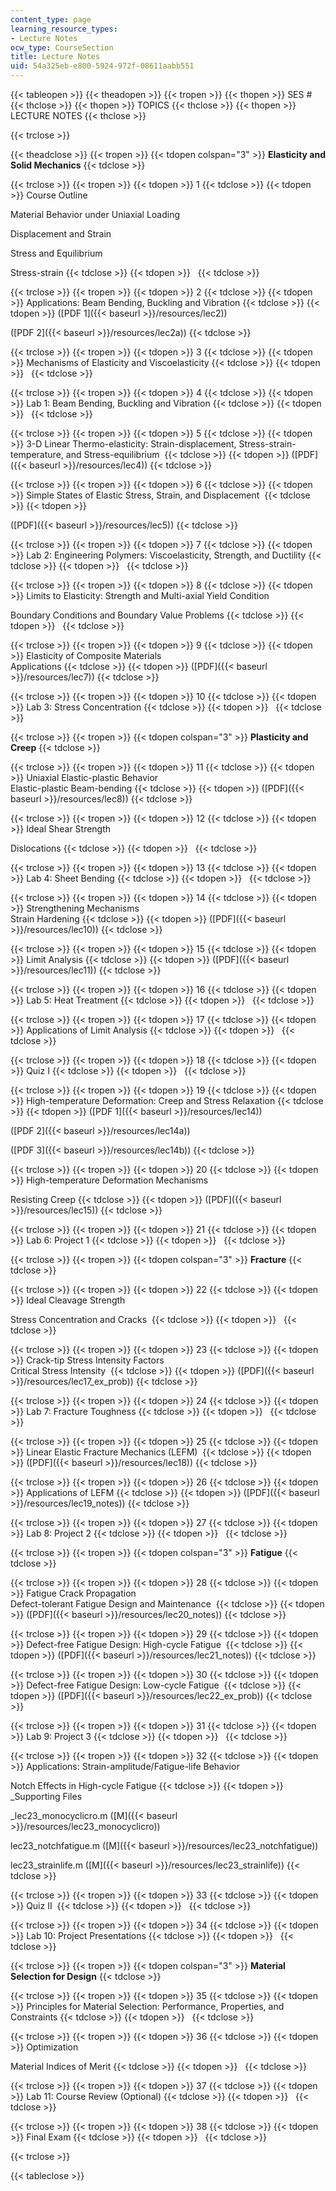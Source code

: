 ```yaml
---
content_type: page
learning_resource_types:
- Lecture Notes
ocw_type: CourseSection
title: Lecture Notes
uid: 54a325eb-e800-5924-972f-08611aabb551
---
```


{{< tableopen >}}
{{< theadopen >}}
{{< tropen >}}
{{< thopen >}}
SES #
{{< thclose >}}
{{< thopen >}}
TOPICS
{{< thclose >}}
{{< thopen >}}
LECTURE NOTES
{{< thclose >}}

{{< trclose >}}

{{< theadclose >}}
{{< tropen >}}
{{< tdopen colspan="3" >}}
**Elasticity and Solid Mechanics**
{{< tdclose >}}

{{< trclose >}}
{{< tropen >}}
{{< tdopen >}}
1
{{< tdclose >}}
{{< tdopen >}}
Course Outline  
  
Material Behavior under Uniaxial Loading  
  
Displacement and Strain  
  
Stress and Equilibrium  
  
Stress-­strain
{{< tdclose >}}
{{< tdopen >}}
 
{{< tdclose >}}

{{< trclose >}}
{{< tropen >}}
{{< tdopen >}}
2
{{< tdclose >}}
{{< tdopen >}}
Applications: Beam Bending, Buckling and Vibration
{{< tdclose >}}
{{< tdopen >}}
([PDF 1]({{< baseurl >}}/resources/lec2))  
  
([PDF 2]({{< baseurl >}}/resources/lec2a))
{{< tdclose >}}

{{< trclose >}}
{{< tropen >}}
{{< tdopen >}}
3
{{< tdclose >}}
{{< tdopen >}}
Mechanisms of Elasticity and Viscoelasticity
{{< tdclose >}}
{{< tdopen >}}
 
{{< tdclose >}}

{{< trclose >}}
{{< tropen >}}
{{< tdopen >}}
4
{{< tdclose >}}
{{< tdopen >}}
Lab 1: Beam Bending, Buckling and Vibration
{{< tdclose >}}
{{< tdopen >}}
 
{{< tdclose >}}

{{< trclose >}}
{{< tropen >}}
{{< tdopen >}}
5
{{< tdclose >}}
{{< tdopen >}}
3-D Linear Thermo-elasticity: Strain-displacement, Stress-strain-temperature, and Stress-equilibrium 
{{< tdclose >}}
{{< tdopen >}}
([PDF]({{< baseurl >}}/resources/lec4))
{{< tdclose >}}

{{< trclose >}}
{{< tropen >}}
{{< tdopen >}}
6
{{< tdclose >}}
{{< tdopen >}}
Simple States of Elastic Stress, Strain, and Displacement 
{{< tdclose >}}
{{< tdopen >}}
  
([PDF]({{< baseurl >}}/resources/lec5))
{{< tdclose >}}

{{< trclose >}}
{{< tropen >}}
{{< tdopen >}}
7
{{< tdclose >}}
{{< tdopen >}}
Lab 2: Engineering Polymers: Viscoelasticity, Strength, and Ductility
{{< tdclose >}}
{{< tdopen >}}
 
{{< tdclose >}}

{{< trclose >}}
{{< tropen >}}
{{< tdopen >}}
8
{{< tdclose >}}
{{< tdopen >}}
Limits to Elasticity: Strength and Multi­-axial Yield Condition  
  
Boundary Conditions and Boundary Value Problems
{{< tdclose >}}
{{< tdopen >}}
 
{{< tdclose >}}

{{< trclose >}}
{{< tropen >}}
{{< tdopen >}}
9
{{< tdclose >}}
{{< tdopen >}}
Elasticity of Composite Materials  
Applications
{{< tdclose >}}
{{< tdopen >}}
([PDF]({{< baseurl >}}/resources/lec7))
{{< tdclose >}}

{{< trclose >}}
{{< tropen >}}
{{< tdopen >}}
10
{{< tdclose >}}
{{< tdopen >}}
Lab 3: Stress Concentration
{{< tdclose >}}
{{< tdopen >}}
 
{{< tdclose >}}

{{< trclose >}}
{{< tropen >}}
{{< tdopen colspan="3" >}}
**Plasticity and Creep**
{{< tdclose >}}

{{< trclose >}}
{{< tropen >}}
{{< tdopen >}}
11
{{< tdclose >}}
{{< tdopen >}}
Uniaxial Elastic­-plastic Behavior  
Elastic-­plastic Beam­-bending
{{< tdclose >}}
{{< tdopen >}}
([PDF]({{< baseurl >}}/resources/lec8))
{{< tdclose >}}

{{< trclose >}}
{{< tropen >}}
{{< tdopen >}}
12
{{< tdclose >}}
{{< tdopen >}}
Ideal Shear Strength  
  
Dislocations
{{< tdclose >}}
{{< tdopen >}}
 
{{< tdclose >}}

{{< trclose >}}
{{< tropen >}}
{{< tdopen >}}
13
{{< tdclose >}}
{{< tdopen >}}
Lab 4: Sheet Bending
{{< tdclose >}}
{{< tdopen >}}
 
{{< tdclose >}}

{{< trclose >}}
{{< tropen >}}
{{< tdopen >}}
14
{{< tdclose >}}
{{< tdopen >}}
Strengthening Mechanisms  
Strain Hardening
{{< tdclose >}}
{{< tdopen >}}
([PDF]({{< baseurl >}}/resources/lec10))
{{< tdclose >}}

{{< trclose >}}
{{< tropen >}}
{{< tdopen >}}
15
{{< tdclose >}}
{{< tdopen >}}
Limit Analysis
{{< tdclose >}}
{{< tdopen >}}
([PDF]({{< baseurl >}}/resources/lec11))
{{< tdclose >}}

{{< trclose >}}
{{< tropen >}}
{{< tdopen >}}
16
{{< tdclose >}}
{{< tdopen >}}
Lab 5: Heat Treatment
{{< tdclose >}}
{{< tdopen >}}
 
{{< tdclose >}}

{{< trclose >}}
{{< tropen >}}
{{< tdopen >}}
17
{{< tdclose >}}
{{< tdopen >}}
Applications of Limit Analysis
{{< tdclose >}}
{{< tdopen >}}
 
{{< tdclose >}}

{{< trclose >}}
{{< tropen >}}
{{< tdopen >}}
18
{{< tdclose >}}
{{< tdopen >}}
Quiz I
{{< tdclose >}}
{{< tdopen >}}
 
{{< tdclose >}}

{{< trclose >}}
{{< tropen >}}
{{< tdopen >}}
19
{{< tdclose >}}
{{< tdopen >}}
High­-temperature Deformation: Creep and Stress Relaxation
{{< tdclose >}}
{{< tdopen >}}
([PDF 1]({{< baseurl >}}/resources/lec14))  
  
([PDF 2]({{< baseurl >}}/resources/lec14a))  
  
([PDF 3]({{< baseurl >}}/resources/lec14b))
{{< tdclose >}}

{{< trclose >}}
{{< tropen >}}
{{< tdopen >}}
20
{{< tdclose >}}
{{< tdopen >}}
High-temperature Deformation Mechanisms  
  
Resisting Creep
{{< tdclose >}}
{{< tdopen >}}
([PDF]({{< baseurl >}}/resources/lec15))
{{< tdclose >}}

{{< trclose >}}
{{< tropen >}}
{{< tdopen >}}
21
{{< tdclose >}}
{{< tdopen >}}
Lab 6: Project 1
{{< tdclose >}}
{{< tdopen >}}
 
{{< tdclose >}}

{{< trclose >}}
{{< tropen >}}
{{< tdopen colspan="3" >}}
**Fracture**
{{< tdclose >}}

{{< trclose >}}
{{< tropen >}}
{{< tdopen >}}
22
{{< tdclose >}}
{{< tdopen >}}
Ideal Cleavage Strength  
  
Stress Concentration and Cracks 
{{< tdclose >}}
{{< tdopen >}}
 
{{< tdclose >}}

{{< trclose >}}
{{< tropen >}}
{{< tdopen >}}
23
{{< tdclose >}}
{{< tdopen >}}
Crack-tip Stress Intensity Factors  
Critical Stress Intensity 
{{< tdclose >}}
{{< tdopen >}}
([PDF]({{< baseurl >}}/resources/lec17_ex_prob))
{{< tdclose >}}

{{< trclose >}}
{{< tropen >}}
{{< tdopen >}}
24
{{< tdclose >}}
{{< tdopen >}}
Lab 7: Fracture Toughness
{{< tdclose >}}
{{< tdopen >}}
 
{{< tdclose >}}

{{< trclose >}}
{{< tropen >}}
{{< tdopen >}}
25
{{< tdclose >}}
{{< tdopen >}}
Linear Elastic Fracture Mechanics (LEFM) 
{{< tdclose >}}
{{< tdopen >}}
([PDF]({{< baseurl >}}/resources/lec18))
{{< tdclose >}}

{{< trclose >}}
{{< tropen >}}
{{< tdopen >}}
26
{{< tdclose >}}
{{< tdopen >}}
Applications of LEFM
{{< tdclose >}}
{{< tdopen >}}
([PDF]({{< baseurl >}}/resources/lec19_notes))
{{< tdclose >}}

{{< trclose >}}
{{< tropen >}}
{{< tdopen >}}
27
{{< tdclose >}}
{{< tdopen >}}
Lab 8: Project 2
{{< tdclose >}}
{{< tdopen >}}
 
{{< tdclose >}}

{{< trclose >}}
{{< tropen >}}
{{< tdopen colspan="3" >}}
**Fatigue**
{{< tdclose >}}

{{< trclose >}}
{{< tropen >}}
{{< tdopen >}}
28
{{< tdclose >}}
{{< tdopen >}}
Fatigue Crack Propagation  
Defect-tolerant Fatigue Design and Maintenance 
{{< tdclose >}}
{{< tdopen >}}
([PDF]({{< baseurl >}}/resources/lec20_notes))
{{< tdclose >}}

{{< trclose >}}
{{< tropen >}}
{{< tdopen >}}
29
{{< tdclose >}}
{{< tdopen >}}
Defect-free Fatigue Design: High-­cycle Fatigue 
{{< tdclose >}}
{{< tdopen >}}
([PDF]({{< baseurl >}}/resources/lec21_notes))
{{< tdclose >}}

{{< trclose >}}
{{< tropen >}}
{{< tdopen >}}
30
{{< tdclose >}}
{{< tdopen >}}
Defect­-free Fatigue Design: Low-cycle Fatigue 
{{< tdclose >}}
{{< tdopen >}}
([PDF]({{< baseurl >}}/resources/lec22_ex_prob))
{{< tdclose >}}

{{< trclose >}}
{{< tropen >}}
{{< tdopen >}}
31
{{< tdclose >}}
{{< tdopen >}}
Lab 9: Project 3
{{< tdclose >}}
{{< tdopen >}}
 
{{< tdclose >}}

{{< trclose >}}
{{< tropen >}}
{{< tdopen >}}
32
{{< tdclose >}}
{{< tdopen >}}
Applications: Strain-amplitude/Fatigue-life Behavior  
  
Notch Effects in High-cycle Fatigue
{{< tdclose >}}
{{< tdopen >}}
_Supporting Files  
  
_lec23\_monocyclicro.m ([M]({{< baseurl >}}/resources/lec23_monocyclicro))  
  
lec23\_notchfatigue.m ([M]({{< baseurl >}}/resources/lec23_notchfatigue))  
  
lec23\_strainlife.m ([M]({{< baseurl >}}/resources/lec23_strainlife))
{{< tdclose >}}

{{< trclose >}}
{{< tropen >}}
{{< tdopen >}}
33
{{< tdclose >}}
{{< tdopen >}}
Quiz II 
{{< tdclose >}}
{{< tdopen >}}
 
{{< tdclose >}}

{{< trclose >}}
{{< tropen >}}
{{< tdopen >}}
34
{{< tdclose >}}
{{< tdopen >}}
Lab 10: Project Presentations
{{< tdclose >}}
{{< tdopen >}}
 
{{< tdclose >}}

{{< trclose >}}
{{< tropen >}}
{{< tdopen colspan="3" >}}
**Material Selection for Design**
{{< tdclose >}}

{{< trclose >}}
{{< tropen >}}
{{< tdopen >}}
35
{{< tdclose >}}
{{< tdopen >}}
Principles for Material Selection: Performance, Properties, and Constraints
{{< tdclose >}}
{{< tdopen >}}
 
{{< tdclose >}}

{{< trclose >}}
{{< tropen >}}
{{< tdopen >}}
36
{{< tdclose >}}
{{< tdopen >}}
Optimization  
  
Material Indices of Merit
{{< tdclose >}}
{{< tdopen >}}
 
{{< tdclose >}}

{{< trclose >}}
{{< tropen >}}
{{< tdopen >}}
37
{{< tdclose >}}
{{< tdopen >}}
Lab 11: Course Review (Optional)
{{< tdclose >}}
{{< tdopen >}}
 
{{< tdclose >}}

{{< trclose >}}
{{< tropen >}}
{{< tdopen >}}
38
{{< tdclose >}}
{{< tdopen >}}
Final Exam
{{< tdclose >}}
{{< tdopen >}}
 
{{< tdclose >}}

{{< trclose >}}

{{< tableclose >}}